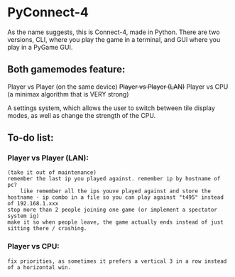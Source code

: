 # PyConnect-4

As the name suggests, this is Connect-4, made in Python. There are two versions, CLI, where you play the game in a terminal, and GUI where you play in a PyGame GUI.

## Both gamemodes feature:

Player vs Player (on the same device)
~~Player vs Player (LAN)~~
Player vs CPU (a minimax algorithm that is VERY strong)

A settings system, which allows the user to switch between tile display modes, as well as change the strength of the CPU.

## To-do list:

### Player vs Player (LAN):
    (take it out of maintenance)
    remember the last ip you played against. remember ip by hostname of pc?
        like remember all the ips youve played against and store the hostname - ip combo in a file so you can play against "t495" instead of 192.168.1.xxx
    stop more than 2 people joining one game (or implement a spectator system ig)
    make it so when people leave, the game actually ends instead of just sitting there / crashing.

### Player vs CPU:
    fix priorities, as sometimes it prefers a vertical 3 in a row instead of a horizontal win.